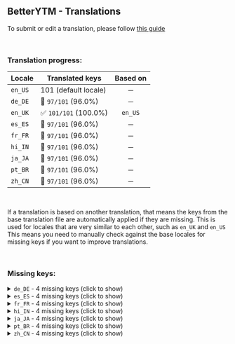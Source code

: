 ## BetterYTM - Translations
To submit or edit a translation, please follow [this guide](../../contributing.md#submitting-translations)

<br>

### Translation progress:
| Locale | Translated keys | Based on |
| ------ | --------------- | :------: |
| `en_US` | 101 (default locale) | ─ |
| `de_DE` | 🚫 `97/101` (96.0%) | ─ |
| `en_UK` | ✅ `101/101` (100.0%) | `en_US` |
| `es_ES` | 🚫 `97/101` (96.0%) | ─ |
| `fr_FR` | 🚫 `97/101` (96.0%) | ─ |
| `hi_IN` | 🚫 `97/101` (96.0%) | ─ |
| `ja_JA` | 🚫 `97/101` (96.0%) | ─ |
| `pt_BR` | 🚫 `97/101` (96.0%) | ─ |
| `zh_CN` | 🚫 `97/101` (96.0%) | ─ |

<br>

If a translation is based on another translation, that means the keys from the base translation file are automatically applied if they are missing. This is used for locales that are very similar to each other, such as `en_UK` and `en_US`  
This means you need to manually check against the base locales for missing keys if you want to improve translations.

<br>

### Missing keys:

<details><summary><code>de_DE</code> - 4 missing keys (click to show)</summary>

| Key | English text |
| --- | ------------ |
| `list_button_placement_queue_only` | `"Up next" queue only` |
| `list_button_placement_everywhere` | `In every song list` |
| `feature_category_songLists` | `Song Lists` |
| `feature_desc_listButtonsPlacement` | `Where should the queue buttons show up?` |

</details>

<details><summary><code>es_ES</code> - 4 missing keys (click to show)</summary>

| Key | English text |
| --- | ------------ |
| `list_button_placement_queue_only` | `"Up next" queue only` |
| `list_button_placement_everywhere` | `In every song list` |
| `feature_category_songLists` | `Song Lists` |
| `feature_desc_listButtonsPlacement` | `Where should the queue buttons show up?` |

</details>

<details><summary><code>fr_FR</code> - 4 missing keys (click to show)</summary>

| Key | English text |
| --- | ------------ |
| `list_button_placement_queue_only` | `"Up next" queue only` |
| `list_button_placement_everywhere` | `In every song list` |
| `feature_category_songLists` | `Song Lists` |
| `feature_desc_listButtonsPlacement` | `Where should the queue buttons show up?` |

</details>

<details><summary><code>hi_IN</code> - 4 missing keys (click to show)</summary>

| Key | English text |
| --- | ------------ |
| `list_button_placement_queue_only` | `"Up next" queue only` |
| `list_button_placement_everywhere` | `In every song list` |
| `feature_category_songLists` | `Song Lists` |
| `feature_desc_listButtonsPlacement` | `Where should the queue buttons show up?` |

</details>

<details><summary><code>ja_JA</code> - 4 missing keys (click to show)</summary>

| Key | English text |
| --- | ------------ |
| `list_button_placement_queue_only` | `"Up next" queue only` |
| `list_button_placement_everywhere` | `In every song list` |
| `feature_category_songLists` | `Song Lists` |
| `feature_desc_listButtonsPlacement` | `Where should the queue buttons show up?` |

</details>

<details><summary><code>pt_BR</code> - 4 missing keys (click to show)</summary>

| Key | English text |
| --- | ------------ |
| `list_button_placement_queue_only` | `"Up next" queue only` |
| `list_button_placement_everywhere` | `In every song list` |
| `feature_category_songLists` | `Song Lists` |
| `feature_desc_listButtonsPlacement` | `Where should the queue buttons show up?` |

</details>

<details><summary><code>zh_CN</code> - 4 missing keys (click to show)</summary>

| Key | English text |
| --- | ------------ |
| `list_button_placement_queue_only` | `"Up next" queue only` |
| `list_button_placement_everywhere` | `In every song list` |
| `feature_category_songLists` | `Song Lists` |
| `feature_desc_listButtonsPlacement` | `Where should the queue buttons show up?` |

</details>
